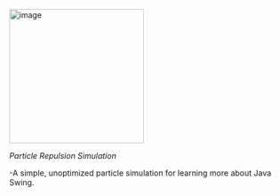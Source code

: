 <img width="242" alt="image" src="https://github.com/hodgej/java-particle-simulation/assets/44677764/9f2abc42-38fa-4298-9391-68ce03b3e371">



*Particle Repulsion Simulation*

-A simple, unoptimized particle simulation for learning more about Java Swing.
